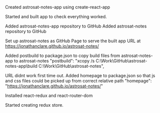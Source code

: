 Created astrosat-notes-app using create-react-app

Started and built app to check everything worked.

Added astrosat-notes-app repository to GitHub
Added astrosat-notes repository to GitHub

Set up astrosat-notes as GitHub Page to serve the built app
URL at https://jonathanclare.github.io/astrosat-notes/

Added postbuild to package.json to copy build files from astrosat-notes-app to astrosat-notes
"postbuild": "xcopy /s C:\\Work\\GitHub\\astrosat-notes-app\\build C:\\Work\\GitHub\\astrosat-notes",

URL didnt work first time out. Added homepage to package.json so that js and css files could be picked up from correct relative path
"homepage": "https://jonathanclare.github.io/astrosat-notes/"

Installed react-redux and react-router-dom

Started creating redux store.